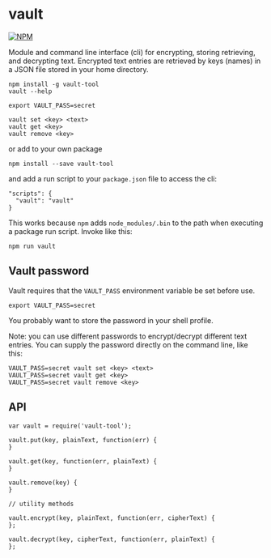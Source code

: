 vault
=====

[![NPM](https://nodei.co/npm/vault-tool.png?mini=true)](https://nodei.co/npm/vault-tool/)

Module and command line interface (cli) for encrypting, storing retrieving, and decrypting text.
Encrypted text entries are retrieved by keys (names) in a JSON file stored in your home directory.

    npm install -g vault-tool
    vault --help
    
    export VAULT_PASS=secret
    
    vault set <key> <text>
    vault get <key>
    vault remove <key>

or add to your own package

    npm install --save vault-tool

and add a run script to your `package.json` file to access the cli:

    "scripts": {
      "vault": "vault"
    }
 
This works because `npm` adds `node_modules/.bin` to the path when executing a package run script. Invoke
like this:

    npm run vault

Vault password
--------------

Vault requires that the `VAULT_PASS` environment variable be set before use.

    export VAULT_PASS=secret

You probably want to store the password in your shell profile.

Note: you can use different passwords to encrypt/decrypt different text entries. You can supply
the password directly on the command line, like this:

    VAULT_PASS=secret vault set <key> <text>
    VAULT_PASS=secret vault get <key>
    VAULT_PASS=secret vault remove <key>

API
---

    var vault = require('vault-tool');
    
    vault.put(key, plainText, function(err) {
    }
    
    vault.get(key, function(err, plainText) {
    }
    
    vault.remove(key) {
    }
    
    // utility methods
    
    vault.encrypt(key, plainText, function(err, cipherText) {
    };
    
    vault.decrypt(key, cipherText, function(err, plainText) {
    };


